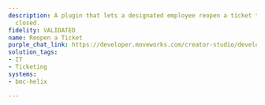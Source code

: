 ```yaml
---
description: A plugin that lets a designated employee reopen a ticket that was previously
  closed.
fidelity: VALIDATED
name: Reopen a Ticket
purple_chat_link: https://developer.moveworks.com/creator-studio/developer-tools/purple-chat/?conversation=%7B%22startTimestamp%22%3A%2211%3A43+AM%22%2C%22messages%22%3A%5B%7B%22role%22%3A%22user%22%2C%22parts%22%3A%5B%7B%22richText%22%3A%22I+need+to+reopen+the+ticket+about+the+server+upgrade.%22%7D%5D%7D%2C%7B%22role%22%3A%22assistant%22%2C%22parts%22%3A%5B%7B%22reasoningSteps%22%3A%5B%7B%22status%22%3A%22success%22%2C%22richText%22%3A%22%3Cp%3ESearches+BMC+Helix+for+closed+tickets+containing+%27server+upgrade%27.%3C%2Fp%3E%22%7D%5D%7D%2C%7B%22richText%22%3A%22%3Cp%3EI+found+these+closed+tickets+related+to+%27server+upgrade%27%3A%3C%2Fp%3E%22%7D%2C%7B%22richText%22%3A%22%3Cb%3ETicket+123%3A+Server+upgrade+for+analytics+team%3C%2Fb%3E%3Cbr%3EStatus%3A+Closed%22%7D%2C%7B%22buttons%22%3A%5B%7B%22style%22%3A%22filled%22%2C%22buttonText%22%3A%22Reopen+this+Ticket%22%7D%5D%7D%2C%7B%22richText%22%3A%22%3Cb%3ETicket+456%3A+Post-upgrade+checks+for+main+server%3C%2Fb%3E%3Cbr%3EStatus%3A+Closed%22%7D%2C%7B%22buttons%22%3A%5B%7B%22style%22%3A%22outlined%22%2C%22buttonText%22%3A%22Reopen+this+Ticket%22%7D%5D%7D%5D%7D%2C%7B%22role%22%3A%22assistant%22%2C%22parts%22%3A%5B%7B%22richText%22%3A%22%3Cp%3EThe+ticket+%27Server+upgrade+for+analytics+team%27+has+been+reopened.%3C%2Fp%3E%22%7D%2C%7B%22richText%22%3A%22%3Cb%3E%3Cp%3ETicket+Reopened%3C%2Fp%3E%3C%2Fb%3E%3Cbr%3E%3Cp%3E%3Cb%3ETicket%3A%3C%2Fb%3E+Server+upgrade+for+analytics+team%3Cbr%3E%3Cb%3EStatus%3A%3C%2Fb%3E+Reopened%3Cbr%3E%3C%2Fp%3E%22%7D%2C%7B%22buttons%22%3A%5B%7B%22style%22%3A%22filled%22%2C%22buttonText%22%3A%22View+in+BMC+Helix%22%7D%5D%7D%5D%7D%5D%7D
solution_tags:
- IT
- Ticketing
systems:
- bmc-helix

---
```

